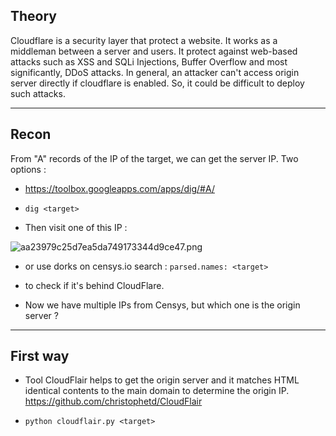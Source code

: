 ## Theory

Cloudflare is a security layer that protect a website. It works as a middleman between a server and users. It protect against web-based attacks such as XSS and SQLi Injections, Buffer Overflow and most significantly, DDoS attacks. In general, an attacker can't access origin server directly if cloudflare is enabled. So, it could be difficult to deploy such attacks.

---

## Recon

From "A" records of the IP of the target, we can get the server IP.
Two options : 
- https://toolbox.googleapps.com/apps/dig/#A/
- `dig <target>`

- Then visit one of this IP :

![aa23979c25d7ea5da749173344d9ce47.png](../_resources/afba4450c2e444499a140ae7a32abb5d.png)

- or use dorks on censys.io search : 
`parsed.names: <target>`

- to check if it's behind CloudFlare.

- Now we have multiple IPs from Censys, but which one is the origin server ?

---

## First way

- Tool CloudFlair helps to get the origin server and it matches HTML identical contents to the main domain to determine the origin IP.
https://github.com/christophetd/CloudFlair

- `python cloudflair.py <target>`





